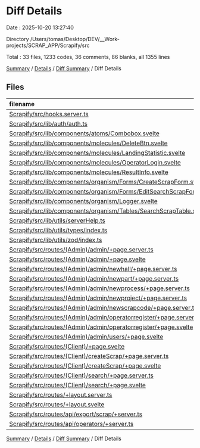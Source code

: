 # Diff Details

Date : 2025-10-20 13:27:40

Directory /Users/tomas/Desktop/DEV/__Work-projects/SCRAP_APP/Scrapify/src

Total : 33 files,  1233 codes, 36 comments, 86 blanks, all 1355 lines

[Summary](results.md) / [Details](details.md) / [Diff Summary](diff.md) / Diff Details

## Files
| filename | language | code | comment | blank | total |
| :--- | :--- | ---: | ---: | ---: | ---: |
| [Scrapify/src/hooks.server.ts](/Scrapify/src/hooks.server.ts) | TypeScript | 1 | 3 | -1 | 3 |
| [Scrapify/src/lib/auth/auth.ts](/Scrapify/src/lib/auth/auth.ts) | TypeScript | 9 | 0 | 0 | 9 |
| [Scrapify/src/lib/components/atoms/Combobox.svelte](/Scrapify/src/lib/components/atoms/Combobox.svelte) | Svelte | 15 | 0 | 1 | 16 |
| [Scrapify/src/lib/components/molecules/DeleteBtn.svelte](/Scrapify/src/lib/components/molecules/DeleteBtn.svelte) | Svelte | 4 | 0 | 0 | 4 |
| [Scrapify/src/lib/components/molecules/LandingStatistic.svelte](/Scrapify/src/lib/components/molecules/LandingStatistic.svelte) | Svelte | 64 | 3 | 7 | 74 |
| [Scrapify/src/lib/components/molecules/OperatorLogin.svelte](/Scrapify/src/lib/components/molecules/OperatorLogin.svelte) | Svelte | 37 | 1 | 6 | 44 |
| [Scrapify/src/lib/components/molecules/ResultInfo.svelte](/Scrapify/src/lib/components/molecules/ResultInfo.svelte) | Svelte | 2 | 0 | 0 | 2 |
| [Scrapify/src/lib/components/organism/Forms/CreateScrapForm.svelte](/Scrapify/src/lib/components/organism/Forms/CreateScrapForm.svelte) | Svelte | 203 | 15 | 13 | 231 |
| [Scrapify/src/lib/components/organism/Forms/EditSearchScrapForm.svelte](/Scrapify/src/lib/components/organism/Forms/EditSearchScrapForm.svelte) | Svelte | 160 | 12 | 16 | 188 |
| [Scrapify/src/lib/components/organism/Logger.svelte](/Scrapify/src/lib/components/organism/Logger.svelte) | Svelte | 48 | 0 | 7 | 55 |
| [Scrapify/src/lib/components/organism/Tables/SearchScrapTable.svelte](/Scrapify/src/lib/components/organism/Tables/SearchScrapTable.svelte) | Svelte | -7 | 0 | 1 | -6 |
| [Scrapify/src/lib/utils/serverHelp.ts](/Scrapify/src/lib/utils/serverHelp.ts) | TypeScript | 42 | 0 | 1 | 43 |
| [Scrapify/src/lib/utils/types/index.ts](/Scrapify/src/lib/utils/types/index.ts) | TypeScript | 18 | 0 | 2 | 20 |
| [Scrapify/src/lib/utils/zod/index.ts](/Scrapify/src/lib/utils/zod/index.ts) | TypeScript | 1 | 0 | 0 | 1 |
| [Scrapify/src/routes/(Admin)/admin/+page.server.ts](/Scrapify/src/routes/(Admin)/admin/+page.server.ts) | TypeScript | 22 | 0 | 1 | 23 |
| [Scrapify/src/routes/(Admin)/admin/+page.svelte](/Scrapify/src/routes/(Admin)/admin/+page.svelte) | Svelte | 13 | 0 | 1 | 14 |
| [Scrapify/src/routes/(Admin)/admin/newhall/+page.server.ts](/Scrapify/src/routes/(Admin)/admin/newhall/+page.server.ts) | TypeScript | 19 | 0 | 0 | 19 |
| [Scrapify/src/routes/(Admin)/admin/newpart/+page.server.ts](/Scrapify/src/routes/(Admin)/admin/newpart/+page.server.ts) | TypeScript | 18 | 0 | 1 | 19 |
| [Scrapify/src/routes/(Admin)/admin/newprocess/+page.server.ts](/Scrapify/src/routes/(Admin)/admin/newprocess/+page.server.ts) | TypeScript | 19 | 0 | 0 | 19 |
| [Scrapify/src/routes/(Admin)/admin/newproject/+page.server.ts](/Scrapify/src/routes/(Admin)/admin/newproject/+page.server.ts) | TypeScript | 18 | 0 | 0 | 18 |
| [Scrapify/src/routes/(Admin)/admin/newscrapcode/+page.server.ts](/Scrapify/src/routes/(Admin)/admin/newscrapcode/+page.server.ts) | TypeScript | 18 | 0 | 3 | 21 |
| [Scrapify/src/routes/(Admin)/admin/operatorregister/+page.server.ts](/Scrapify/src/routes/(Admin)/admin/operatorregister/+page.server.ts) | TypeScript | 108 | 1 | 8 | 117 |
| [Scrapify/src/routes/(Admin)/admin/operatorregister/+page.svelte](/Scrapify/src/routes/(Admin)/admin/operatorregister/+page.svelte) | Svelte | 135 | 3 | 10 | 148 |
| [Scrapify/src/routes/(Admin)/admin/users/+page.svelte](/Scrapify/src/routes/(Admin)/admin/users/+page.svelte) | Svelte | 10 | 0 | -2 | 8 |
| [Scrapify/src/routes/(Client)/+page.svelte](/Scrapify/src/routes/(Client)/+page.svelte) | Svelte | 3 | 3 | -2 | 4 |
| [Scrapify/src/routes/(Client)/createScrap/+page.server.ts](/Scrapify/src/routes/(Client)/createScrap/+page.server.ts) | TypeScript | 102 | 0 | 3 | 105 |
| [Scrapify/src/routes/(Client)/createScrap/+page.svelte](/Scrapify/src/routes/(Client)/createScrap/+page.svelte) | Svelte | -91 | -8 | -7 | -106 |
| [Scrapify/src/routes/(Client)/search/+page.server.ts](/Scrapify/src/routes/(Client)/search/+page.server.ts) | TypeScript | 105 | 1 | 8 | 114 |
| [Scrapify/src/routes/(Client)/search/+page.svelte](/Scrapify/src/routes/(Client)/search/+page.svelte) | Svelte | 14 | 1 | 1 | 16 |
| [Scrapify/src/routes/+layout.server.ts](/Scrapify/src/routes/+layout.server.ts) | TypeScript | 62 | 1 | 2 | 65 |
| [Scrapify/src/routes/+layout.svelte](/Scrapify/src/routes/+layout.svelte) | Svelte | 14 | 0 | 2 | 16 |
| [Scrapify/src/routes/api/export/scrap/+server.ts](/Scrapify/src/routes/api/export/scrap/+server.ts) | TypeScript | 6 | 0 | 0 | 6 |
| [Scrapify/src/routes/api/operators/+server.ts](/Scrapify/src/routes/api/operators/+server.ts) | TypeScript | 41 | 0 | 4 | 45 |

[Summary](results.md) / [Details](details.md) / [Diff Summary](diff.md) / Diff Details